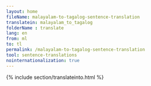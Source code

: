 ```yaml
---
layout: home
fileName: malayalam-to-tagalog-sentence-translation
translatein: malayalam_to_tagalog
folderName : translate
lang: en
from: ml
to: tl
permalink: /malayalam-to-tagalog-sentence-translation
tool: sentence-translations
nointernationalization: true
---
```

{% include section/translateinto.html %}

